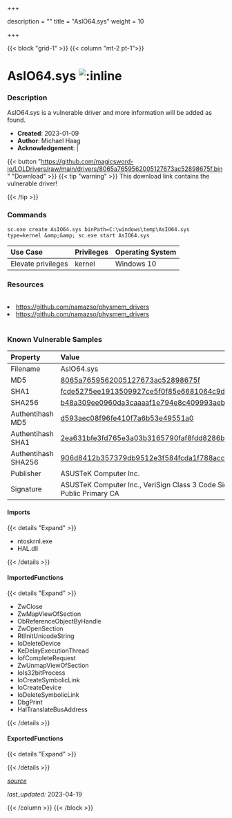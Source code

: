 +++

description = ""
title = "AsIO64.sys"
weight = 10

+++


{{< block "grid-1" >}}
{{< column "mt-2 pt-1">}}


# AsIO64.sys ![:inline](/images/twitter_verified.png) 


### Description

AsIO64.sys is a vulnerable driver and more information will be added as found.

- **Created**: 2023-01-09
- **Author**: Michael Haag
- **Acknowledgement**:  | [](https://twitter.com/)

{{< button "https://github.com/magicsword-io/LOLDrivers/raw/main/drivers/8065a7659562005127673ac52898675f.bin" "Download" >}}
{{< tip "warning" >}}
This download link contains the vulnerable driver!

{{< /tip >}}

### Commands

```
sc.exe create AsIO64.sys binPath=C:\windows\temp\AsIO64.sys type=kernel &amp;&amp; sc.exe start AsIO64.sys
```

| Use Case | Privileges | Operating System | 
|:---- | ---- | ---- |
| Elevate privileges | kernel | Windows 10 |

### Resources
<br>
<li><a href=" https://github.com/namazso/physmem_drivers"> https://github.com/namazso/physmem_drivers</a></li>
<li><a href="https://github.com/namazso/physmem_drivers">https://github.com/namazso/physmem_drivers</a></li>
<br>

### Known Vulnerable Samples

| Property           | Value |
|:-------------------|:------|
| Filename           | AsIO64.sys |
| MD5                | [8065a7659562005127673ac52898675f](https://www.virustotal.com/gui/file/8065a7659562005127673ac52898675f) |
| SHA1               | [fcde5275ee1913509927ce5f0f85e6681064c9d2](https://www.virustotal.com/gui/file/fcde5275ee1913509927ce5f0f85e6681064c9d2) |
| SHA256             | [b48a309ee0960da3caaaaf1e794e8c409993aeb3a2b64809f36b97aac8a1e62a](https://www.virustotal.com/gui/file/b48a309ee0960da3caaaaf1e794e8c409993aeb3a2b64809f36b97aac8a1e62a) |
| Authentihash MD5   | [d593aec08f96fe410f7a6b53e49551a0](https://www.virustotal.com/gui/search/authentihash%253Ad593aec08f96fe410f7a6b53e49551a0) |
| Authentihash SHA1  | [2ea631bfe3fd765e3a03b3165790faf8fdd8286b](https://www.virustotal.com/gui/search/authentihash%253A2ea631bfe3fd765e3a03b3165790faf8fdd8286b) |
| Authentihash SHA256| [906d8412b357379db9512e3f584fcda1f788acc1337e5b4d4eff5e6fa59324a6](https://www.virustotal.com/gui/search/authentihash%253A906d8412b357379db9512e3f584fcda1f788acc1337e5b4d4eff5e6fa59324a6) |
| Publisher         | ASUSTeK Computer Inc. |
| Signature         | ASUSTeK Computer Inc., VeriSign Class 3 Code Signing 2004 CA, VeriSign Class 3 Public Primary CA   |


#### Imports
{{< details "Expand" >}}
* ntoskrnl.exe
* HAL.dll

{{< /details >}}
#### ImportedFunctions
{{< details "Expand" >}}
* ZwClose
* ZwMapViewOfSection
* ObReferenceObjectByHandle
* ZwOpenSection
* RtlInitUnicodeString
* IoDeleteDevice
* KeDelayExecutionThread
* IofCompleteRequest
* ZwUnmapViewOfSection
* IoIs32bitProcess
* IoCreateSymbolicLink
* IoCreateDevice
* IoDeleteSymbolicLink
* DbgPrint
* HalTranslateBusAddress

{{< /details >}}
#### ExportedFunctions
{{< details "Expand" >}}

{{< /details >}}


[*source*](https://github.com/magicsword-io/LOLDrivers/tree/main/yaml/asio64.yaml)

*last_updated:* 2023-04-19








{{< /column >}}
{{< /block >}}
